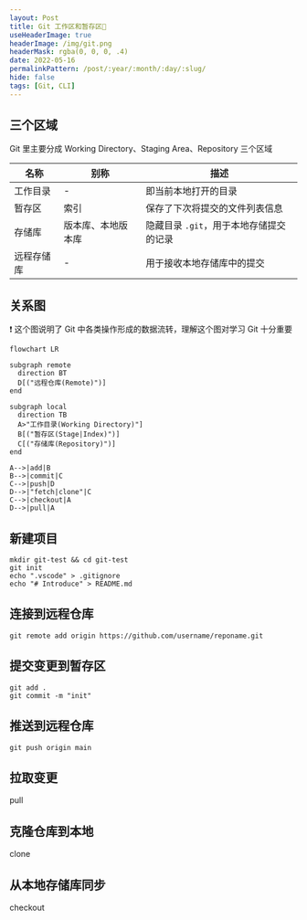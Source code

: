 ```yaml
---
layout: Post
title: Git 工作区和暂存区🚧
useHeaderImage: true
headerImage: /img/git.png
headerMask: rgba(0, 0, 0, .4)
date: 2022-05-16
permalinkPattern: /post/:year/:month/:day/:slug/
hide: false
tags: [Git, CLI]
---
```


## 三个区域

Git 里主要分成 Working Directory、Staging Area、Repository 三个区域

| 名称       | 别称               | 描述                                    |
| ---------- | ------------------ | --------------------------------------- |
| 工作目录   | -                  | 即当前本地打开的目录                    |
| 暂存区     | 索引               | 保存了下次将提交的文件列表信息          |
| 存储库     | 版本库、本地版本库 | 隐藏目录 `.git`，用于本地存储提交的记录 |
| 远程存储库 | -                  | 用于接收本地存储库中的提交              |

## 关系图

:exclamation: 这个图说明了 Git 中各类操作形成的数据流转，理解这个图对学习 Git 十分重要

```mermaid
flowchart LR

subgraph remote
  direction BT
  D[("远程仓库(Remote)")]
end

subgraph local
  direction TB
  A>"工作目录(Working Directory)"]
  B[("暂存区(Stage|Index)")]
  C[("存储库(Repository)")]
end

A-->|add|B
B-->|commit|C
C-->|push|D
D-->|"fetch|clone"|C
C-->|checkout|A
D-->|pull|A
```

## 新建项目

```shell
mkdir git-test && cd git-test
git init
echo ".vscode" > .gitignore
echo "# Introduce" > README.md
```

## 连接到远程仓库

```shell
git remote add origin https://github.com/username/reponame.git
```

## 提交变更到暂存区

```shell
git add .
git commit -m "init"
```

## 推送到远程仓库

```shell
git push origin main
```

## 拉取变更

pull

## 克隆仓库到本地

clone

## 从本地存储库同步

checkout
